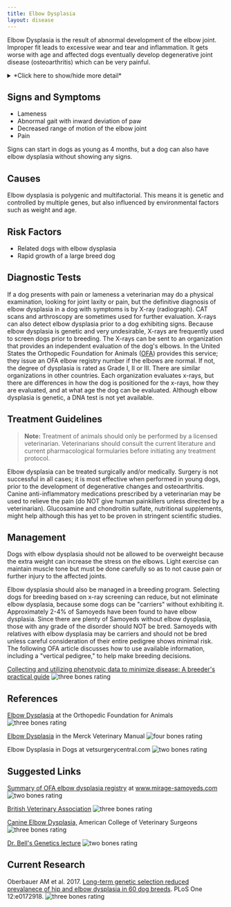 ```yaml
---
title: Elbow Dysplasia
layout: disease
---
```


Elbow Dysplasia is the result of abnormal development of the elbow
joint. Improper fit leads to excessive wear and tear and inflammation.
It gets worse with age and affected dogs eventually develop degenerative
joint disease (osteoarthritis) which can be very painful.

<details>
<summary>*Click here to show/hide more detail*</summary>

There are three different abnormalities that may occur singly or together in elbow dysplasia in one or both elbows:

- Fragmentation of the medial coronoid process of the ulna
- Osteochondritis (or osteochondrosis) of the medial humeral condyle
- Ununited anconeal process

[Description of abnormalities](http://www.merckvetmanual.com/mvm/musculoskeletal_system/arthropathies_and_related_disorders_in_small_animals/elbow_dysplasia_in_small_animals.html) in the Merck Veterinary Manual
![4 bones](/img/4-bones.gif)

</details>

## Signs and Symptoms

- Lameness
- Abnormal gait with inward deviation of paw
- Decreased range of motion of the elbow joint
- Pain

Signs can start in dogs as young as 4 months, but a dog can also have
elbow dysplasia without showing any signs.

## Causes

Elbow dysplasia is polygenic and multifactorial. This means it is
genetic and controlled by multiple genes, but also influenced by
environmental factors such as weight and age.

## Risk Factors

- Related dogs with elbow dysplasia
- Rapid growth of a large breed dog

## Diagnostic Tests

If a dog presents with pain or lameness a veterinarian may do a physical
examination, looking for joint laxity or pain, but the definitive
diagnosis of elbow dysplasia in a dog with symptoms is by X-ray
(radiograph). CAT scans and arthroscopy are sometimes used for further
evaluation. X-rays can also detect elbow dysplasia prior to a dog
exhibiting signs. Because elbow dysplasia is genetic and very
undesirable, X-rays are frequently used to screen dogs prior to
breeding. The X-rays can be sent to an organization that provides an
independent evaluation of the dog's elbows. In the United States the
Orthopedic Foundation for Animals
([OFA](https://www.ofa.org/)) provides this service;
they issue an OFA elbow registry number if the elbows are normal. If
not, the degree of dysplasia is rated as Grade I, II or III. There are
similar organizations in other countries. Each organization evaluates
x-rays, but there are differences in how the dog is positioned for the
x-rays, how they are evaluated, and at what age the dog can be
evaluated. Although elbow dysplasia is genetic, a DNA test is not yet
available.

## Treatment Guidelines

> **Note:** Treatment of animals should only be performed by a licensed
> veterinarian. Veterinarians should consult the current literature and
> current pharmacological formularies before initiating any treatment
> protocol.

Elbow dysplasia can be treated surgically and/or medically. Surgery is
not successful in all cases; it is most effective when performed in
young dogs, prior to the development of degenerative changes and
osteoarthritis. Canine anti-inflammatory medications prescribed by a
veterinarian may be used to relieve the pain (do NOT give human
painkillers unless directed by a veterinarian). Glucosamine and
chondroitin sulfate, nutritional supplements, might help although this
has yet to be proven in stringent scientific studies.

## Management

Dogs with elbow dysplasia should not be allowed to be overweight because
the extra weight can increase the stress on the elbows. Light exercise
can maintain muscle tone but must be done carefully so as to not cause
pain or further injury to the affected joints.

Elbow dysplasia should also be managed in a breeding program. Selecting
dogs for breeding based on x-ray screening can reduce, but not eliminate
elbow dysplasia, because some dogs can be "carriers" without
exhibiting it. Approximately 2-4% of Samoyeds have been found to have
elbow dysplasia. Since there are plenty of Samoyeds without elbow
dysplasia, those with any grade of the disorder should NOT be bred.
Samoyeds with relatives with elbow dysplasia may be carriers and should
not be bred unless careful consideration of their entire pedigree shows
minimal risk. The following OFA article discusses how to use available
information, including a "vertical pedigree," to help make breeding
decisions.

[Collecting and utilizing phenotypic data to minimize disease: A breeder's practical guide](https://www.ofa.org/pdf/hovanart.pdf) ![three
bones
rating](/img/3-bones.gif)

## References

[Elbow Dysplasia](https://www.ofa.org/diseases/elbow-dysplasia) at
the Orthopedic Foundation for Animals ![three bones
rating](/img/3-bones.gif)

[Elbow
Dysplasia](http://www.merckvetmanual.com/mvm/musculoskeletal_system/arthropathies_and_related_disorders_in_small_animals/elbow_dysplasia_in_small_animals.html)
in the Merck Veterinary Manual ![four bones
rating](/img/4-bones.gif)

Elbow Dysplasia in Dogs at vetsurgerycentral.com ![two bones
rating](/img/2-bones.gif)

## Suggested Links

[Summary of OFA elbow dysplasia
registry](http://www.mirage-samoyeds.com/elbowofa.htm)
at www.mirage-samoyeds.com ![two bones
rating](/img/2-bones.gif)

[British Veterinary
Association](https://www.bva.co.uk/canine-health-schemes/elbow-scheme/)
![three bones
rating](/img/3-bones.gif)

[Canine Elbow
Dysplasia,](https://www.acvs.org/small-animal/canine-elbow-dysplasia)
American College of Veterinary Surgeons ![three bones
rating](/img/3-bones.gif)

[Dr. Bell's Genetics
lecture](/files/dr_bell_genetics_lecture.pdf)
![two bones
rating](/img/2-bones.gif)

## Current Research

Oberbauer AM et al. 2017. [Long-term genetic selection reduced prevalanece of hip and elbow dysplasia in 60 dog breeds](https://www.ncbi.nlm.nih.gov/pmc/articles/PMC5325577/). PLoS One 12:e0172918. ![three bones rating](/img/3-bones.gif)
